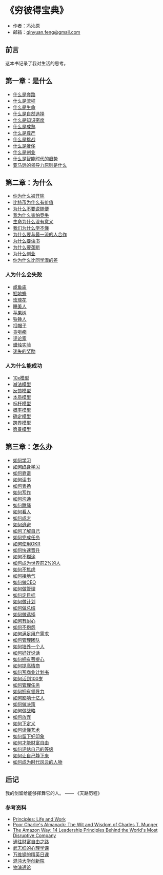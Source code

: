 # 《穷彼得宝典》

- 作者：冯沁原
- 邮箱：qinyuan.feng@gmail.com

## 前言

这本书记录了我对生活的思考。

## 第一章：是什么

- [什么是套路](365/什么是套路.md)
- [什么是流程](365/什么是流程.md)
- [什么是生命](365/什么是生命.md)
- [什么是自然选择](365/什么是自然选择.md)
- [什么是知识密度](365/什么是知识密度.md)
- [什么是成熟](365/什么是成熟.md)
- [什么是尊严](365/什么是尊严.md)
- [什么是挑战](365/什么是挑战.md)
- [什么是奢侈](365/什么是奢侈.md)
- [什么是创业](365/什么是创业.md)
- [什么是智能时代的趋势](365/什么是智能时代的趋势.md)
- [亚马逊的领导力原则是什么](365/亚马逊的领导力原则是什么.md)

## 第二章：为什么

- [你为什么被开除](365/你为什么被开除.md)
- [比特币为什么有价值](365/比特币为什么有价值.md)
- [为什么不要说随便](365/为什么不要说随便.md)
- [我为什么害怕竞争](365/我为什么害怕竞争.md)
- [生命为什么没有意义](365/生命为什么没有意义.md)
- [我们为什么学不懂](365/我们为什么学不懂.md)
- [为什么要与最一流的人合作](365/为什么要与最一流的人合作.md)
- [为什么要读书](365/为什么要读书.md)
- [为什么要垄断](365/为什么要垄断.md)
- [为什么创业](365/为什么创业.md)
- [你为什么比同学混的差](365/你为什么比同学混的差.md)


### 人为什么会失败

- [咸鱼庙](365/咸鱼庙.md)
- [掘地蜂](365/掘地蜂.md)
- [玫瑰花](365/玫瑰花.md)
- [睡美人](365/睡美人.md)
- [苹果树](365/苹果树.md)
- [铁锤人](365/铁锤人.md)
- [扣帽子](365/扣帽子.md)
- [贪嗔痴](365/贪嗔痴.md)
- [评论家](365/评论家.md)
- [蜡烛实验](365/蜡烛实验.md)
- [迷失的奖励](365/迷失的奖励.md)

### 人为什么能成功

- [10x模型](365/10x模型.md)
- [减法模型](365/减法模型.md)
- [反馈模型](365/反馈模型.md)
- [本质模型](365/本质模型.md)
- [标杆模型](365/标杆模型.md)
- [概率模型](365/概率模型.md)
- [确定模型](365/确定模型.md)
- [跨界模型](365/跨界模型.md)
- [愿景模型](365/愿景模型.md)

## 第三章：怎么办

- [如何学习](365/如何学习.md)
- [如何终身学习](365/如何终身学习.md)
- [如何靠谱](365/如何靠谱.md)
- [如何读书](365/如何读书.md)
- [如何表扬](365/如何表扬.md)
- [如何写作](365/如何写作.md)
- [如何沟通](365/如何沟通.md)
- [如何跳绳](365/如何跳绳.md)
- [如何看人](365/如何看人.md)
- [如何成才](365/如何成才.md)
- [如何逃避](365/如何逃避.md)
- [如何了解自己](365/如何了解自己.md)
- [如何完成任务](365/如何完成任务.md)
- [如何使用OKR](365/如何使用OKR.md)
- [如何快速晋升](365/如何快速晋升.md)
- [如何不糊涂](365/如何不糊涂.md)
- [如何成为世界前2%的人](365/如何成为世界前2%的人.md)
- [如何不焦虑](365/如何不焦虑.md)
- [如何接地气](365/如何接地气.md)
- [如何做CEO](365/如何做CEO.md)
- [如何做管理](365/如何做管理.md)
- [如何定目标](365/如何定目标.md)
- [如何做计划](365/如何做计划.md)
- [如何做总结](365/如何做总结.md)
- [如何做选择](365/如何做选择.md)
- [如何有耐心](365/如何有耐心.md)
- [如何不抱怨](365/如何不抱怨.md)
- [如何满足用户需求](365/如何满足用户需求.md)
- [如何管理团队](365/如何管理团队.md)
- [如何培养一个人](365/如何培养一个人.md)
- [如何好好说话](365/如何好好说话.md)
- [如何拥有菩提心](365/如何拥有菩提心.md)
- [如何提高情商](365/如何提高情商.md)
- [如何写商业计划书](365/如何写商业计划书.md)
- [如何活到100岁](365/如何活到100岁.md)
- [如何管理任务](365/如何管理任务.md)
- [如何拥有领导力](365/如何拥有领导力.md)
- [如何影响十亿人](365/如何影响十亿人.md)
- [如何做决策](365/如何做决策.md)
- [如何做战略](365/如何做战略.md)
- [如何放弃](365/如何做放弃.md)
- [如何下定义](365/如何下定义.md)
- [如何读懂艺术](365/如何读懂艺术.md)
- [如何留下好印象](365/如何留下好印象.md)
- [如何才能财富自由](365/如何才能财富自由.md)
- [如何评估自己的等级](365/评估自己的等级.md)
- [如何让自己静下来](365/如何让自己静下来.md)
- [如何成为时代风云的人物](365/如何成为时代风云的人物.md)


## 后记

我的剑留给能够挥舞它的人。 —— 《天路历程》

### 参考资料

- [Principles: Life and Work][1]
- [Poor Charlie's Almanack: The Wit and Wisdom of Charles T. Munger][2]
- [The Amazon Way: 14 Leadership Principles Behind the World's Most Disruptive Company][3]
- [通往财富自由之路][4]
- [武志红的心理学课][5]
- [万维钢的精英日课][6]
- [混沌大学创新院][7]
- [物演通论][8]

[1]:	https://www.principles.com/
[2]:	https://www.poorcharliesalmanack.com/pca.php
[3]:	https://www.amazon.com/Amazon-Way-Leadership-Principles-Disruptive/dp/1499296770/
[4]:	https://m.igetget.com/share/column/cid/3
[5]:	https://m.igetget.com/share/column/cid/34
[6]:	https://m.igetget.com/share/column/cid/36
[7]:	http://www.hundun.cn/
[8]:	https://book.douban.com/subject/4167567/

